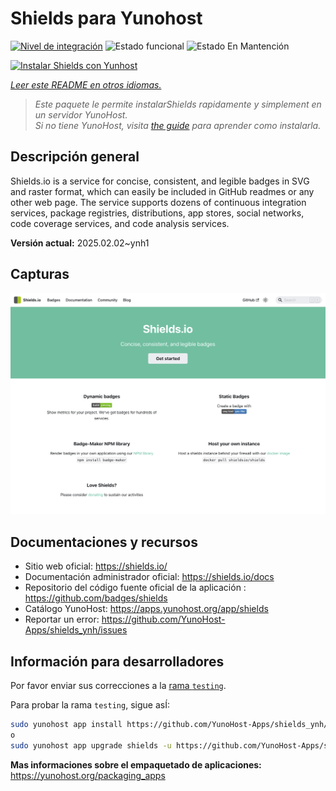 <!--
Este archivo README esta generado automaticamente<https://github.com/YunoHost/apps/tree/master/tools/readme_generator>
No se debe editar a mano.
-->

# Shields para Yunohost

[![Nivel de integración](https://apps.yunohost.org/badge/integration/shields)](https://ci-apps.yunohost.org/ci/apps/shields/)
![Estado funcional](https://apps.yunohost.org/badge/state/shields)
![Estado En Mantención](https://apps.yunohost.org/badge/maintained/shields)

[![Instalar Shields con Yunhost](https://install-app.yunohost.org/install-with-yunohost.svg)](https://install-app.yunohost.org/?app=shields)

*[Leer este README en otros idiomas.](./ALL_README.md)*

> *Este paquete le permite instalarShields rapidamente y simplement en un servidor YunoHost.*  
> *Si no tiene YunoHost, visita [the guide](https://yunohost.org/install) para aprender como instalarla.*

## Descripción general

Shields.io is a service for concise, consistent, and legible badges in SVG and raster format, which can easily be included in GitHub readmes or any other web page. The service supports dozens of continuous integration services, package registries, distributions, app stores, social networks, code coverage services, and code analysis services.

**Versión actual:** 2025.02.02~ynh1

## Capturas

![Captura de Shields](./doc/screenshots/screenshot.png)

## Documentaciones y recursos

- Sitio web oficial: <https://shields.io/>
- Documentación administrador oficial: <https://shields.io/docs>
- Repositorio del código fuente oficial de la aplicación : <https://github.com/badges/shields>
- Catálogo YunoHost: <https://apps.yunohost.org/app/shields>
- Reportar un error: <https://github.com/YunoHost-Apps/shields_ynh/issues>

## Información para desarrolladores

Por favor enviar sus correcciones a la [rama `testing`](https://github.com/YunoHost-Apps/shields_ynh/tree/testing).

Para probar la rama `testing`, sigue asÍ:

```bash
sudo yunohost app install https://github.com/YunoHost-Apps/shields_ynh/tree/testing --debug
o
sudo yunohost app upgrade shields -u https://github.com/YunoHost-Apps/shields_ynh/tree/testing --debug
```

**Mas informaciones sobre el empaquetado de aplicaciones:** <https://yunohost.org/packaging_apps>
